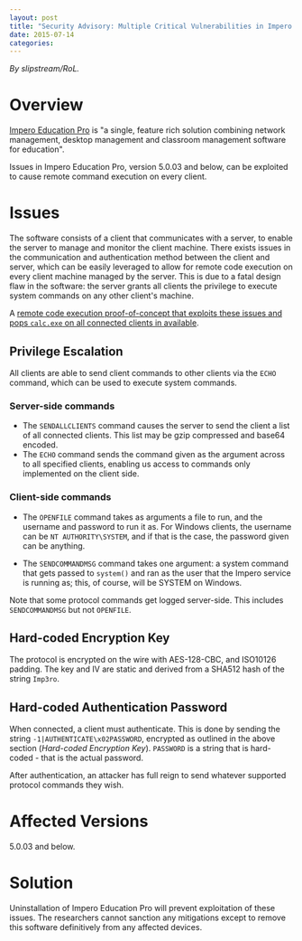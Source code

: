 ```yaml
---
layout: post
title: "Security Advisory: Multiple Critical Vulnerabilities in Impero Education Pro"
date: 2015-07-14
categories:
---
```


*By slipstream/RoL.*

# Overview

[Impero Education Pro](https://www.imperosoftware.co.uk/) is "a single, feature rich solution combining network management, desktop management and classroom management software for education".

Issues in Impero Education Pro, version 5.0.03 and below, can be exploited to cause remote command execution on every client.

# Issues

The software consists of a client that communicates with a server, to enable the server to manage and monitor the client machine. There exists issues in the communication and authentication method between the client and server, which can be easily leveraged to allow for remote code execution on every client machine managed by the server. This is due to a fatal design flaw in the software: the server grants all clients the privilege to execute system commands on any other client's machine.

A [remote code execution proof-of-concept that exploits these issues and pops `calc.exe` on all connected clients in available](https://github.com/lizardhq/exploits/blob/master/impero/impero-rce-poc.php).

## Privilege Escalation

All clients are able to send client commands to other clients via the `ECHO` command, which can be used to execute system commands.

### Server-side commands
* The `SENDALLCLIENTS` command causes the server to send the client a list of all connected clients. This list may be gzip compressed and base64 encoded.
* The `ECHO` command sends the command given as the argument across to all specified clients, enabling us access to commands only implemented on the client side.

### Client-side commands

* The `OPENFILE` command takes as arguments a file to run, and the username and password to run it as. For Windows clients, the username can be `NT AUTHORITY\SYSTEM`, and if that is the case, the password given can be anything.

* The `SENDCOMMANDMSG` command takes one argument: a system command that gets passed to `system()` and ran as the user that the Impero service is running as; this, of course, will be SYSTEM on Windows.

Note that some protocol commands get logged server-side. This includes `SENDCOMMANDMSG` but not `OPENFILE`.

## Hard-coded Encryption Key

The protocol is encrypted on the wire with AES-128-CBC, and ISO10126 padding. The key and IV are static and derived from a SHA512 hash of the string `Imp3ro`.

## Hard-coded Authentication Password

When connected, a client must authenticate. This is done by sending the string `-1|AUTHENTICATE\x02PASSWORD`, encrypted as outlined in the above section (*Hard-coded Encryption Key*). `PASSWORD` is a string that is hard-coded - that is the actual password.

After authentication, an attacker has full reign to send whatever supported protocol commands they wish.

# Affected Versions

5.0.03 and below.

# Solution

Uninstallation of Impero Education Pro will prevent exploitation of these issues. The researchers cannot sanction any mitigations except to remove this software definitively from any affected devices.
